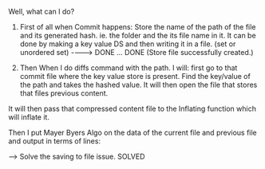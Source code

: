Well, what can I do?

1. First of all when Commit happens: Store the name of the path of the file and its generated hash. ie. the folder and the its file name in it.
It can be done by making a key value DS and then writing it in a file. (set or unordered set) ----> DONE ... DONE (Store file successfully created.)

2. Then When I do diffs command with the path. I will:
first go to that commit file where the key value store is present. Find the key/value of the path and takes the hashed value. It will then open the file that stores that files previous content.

It will then pass that compressed content file to the Inflating function which will inflate it.

Then I put Mayer Byers Algo on the data of the current file and previous file and output in terms of lines:


--> Solve the saving to file issue. SOLVED